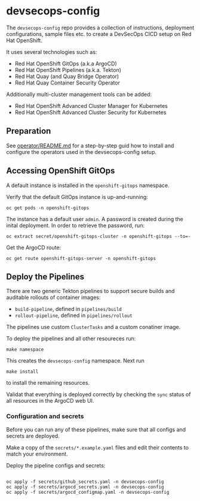 # devsecops-config

The `devsecops-config` repo provides a collection of instructions, deployment configurations, sample files etc. to create a DevSecOps CICD setup on Red Hat OpenShift.

It uses several technologies such as:

* Red Hat OpenShift GitOps (a.k.a ArgoCD)
* Red Hat OpenShift Pipelines (a.k.a. Tekton)
* Red Hat Quay (and Quay Bridge Operator)
* Red Hat Quay Container Security Operator

Additionally multi-cluster management tools can be added:

* Red Hat OpenShift Advanced Cluster Manager for Kubernetes
* Red Hat OpenShift Advanced Cluster Security for Kubernetes

## Preparation

See [operator/README.md](operators/README.md) for a step-by-step guid how to install and configure the operators used in the devsecops-config setup.


## Accessing OpenShift GitOps

A default instance is installed in the `openshift-gitops` namespace. 

Verify that the default GitOps instance is up-and-running:

```shell
oc get pods -n openshift-gitops
```

The instance has a default user `admin`. A password is created during the inital deployment. In order to retrieve the password, run:

```shell
oc extract secret/openshift-gitops-cluster -n openshift-gitops --to=-
```

Get the ArgoCD route:

```shell
oc get route openshift-gitops-server -n openshift-gitops
```

## Deploy the Pipelines

There are two generic Tekton pipelines to support secure builds and auditable rollouts of container images:

* `build-pipeline`, defined in `pipelines/build`
* `rollout-pipeline`, defined in `pipelines/rollout`

The pipelines use custom `ClusterTasks` and a custom conatiner image.

To deploy the pipelines and all other resoureces run:

```shell
make namespace
```

This creates the `devsecops-config` namespace. Next run

```shell
make install
```

to install the remaining resources. 

Validat that everything is deployed correctly by checking the `sync` status of all resources in the ArgoCD web UI.

### Configuration and secrets

Before you can run any of these pipelines, make sure that all configs and secrets are deployed.

Make a copy of the `secrets/*.example.yaml` files and edit their contents to match your environment.

Deploy the pipeline configs and secrets:

```shell

oc apply -f secrets/github_secrets.yaml -n devsecops-config
oc apply -f secrets/argocd_secrets.yaml -n devsecops-config
oc apply -f secrets/argocd_configmap.yaml -n devsecops-config

```